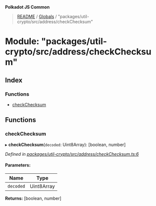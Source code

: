 **Polkadot JS Common**

> [README](../README.md) / [Globals](../globals.md) / "packages/util-crypto/src/address/checkChecksum"

# Module: "packages/util-crypto/src/address/checkChecksum"

## Index

### Functions

* [checkChecksum](_packages_util_crypto_src_address_checkchecksum_.md#checkchecksum)

## Functions

### checkChecksum

▸ **checkChecksum**(`decoded`: Uint8Array): [boolean, number]

*Defined in [packages/util-crypto/src/address/checkChecksum.ts:6](https://github.com/polkadot-js/common/blob/bd1735ca/packages/util-crypto/src/address/checkChecksum.ts#L6)*

#### Parameters:

Name | Type |
------ | ------ |
`decoded` | Uint8Array |

**Returns:** [boolean, number]
